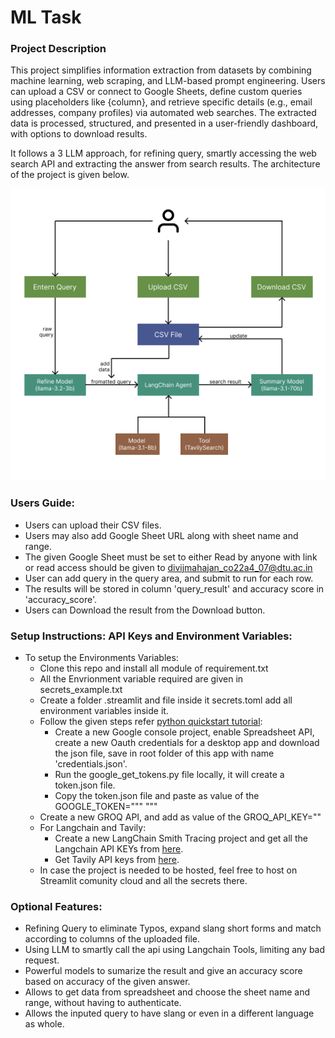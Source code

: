 # ML Task
### Project Description
This project simplifies information extraction from datasets by combining machine learning, web scraping, and LLM-based prompt engineering. Users can upload a CSV or connect to Google Sheets, define custom queries using placeholders like {column}, and retrieve specific details (e.g., email addresses, company profiles) via automated web searches. The extracted data is processed, structured, and presented in a user-friendly dashboard, with options to download results.

It follows a 3 LLM approach, for refining query, smartly accessing the web search API and extracting the answer from search results. The architecture of the project is given below.

![Architecture](./architecture.png)

### Users Guide: 
-  Users can upload their CSV files.
-  Users may also add Google Sheet URL along with sheet name and range.
-  The given Google Sheet must be set to either Read by anyone with link or read access should be given to divijmahajan_co22a4_07@dtu.ac.in
-  User can add query in the query area, and submit to run for each row.
-  The results will be stored in column 'query_result' and accuracy score in 'accuracy_score'.
-  Users can Download the result from the Download button.
  
### Setup Instructions: API Keys and Environment Variables:
- To setup the Environments Variables:
  - Clone this repo and install all module of requirement.txt
  - All the Envrionment variable required are given in secrets_example.txt
  - Create a folder .streamlit and file inside it secrets.toml add all environment variables inside it.
  - Follow the given steps refer [python quickstart tutorial](https://developers.google.com/sheets/api/quickstart/python):
    - Create a new Google console project, enable Spreadsheet API, create a new Oauth credentials for a desktop app and download the json file, save in root folder of this app with name 'credentials.json'.
    - Run the google_get_tokens.py file locally, it will create a token.json file.
    - Copy the token.json file and paste as value of the GOOGLE_TOKEN=""" """
  - Create a new GROQ API, and add as value of the GROQ_API_KEY=""
  - For Langchain and Tavily:
    - Create a new LangChain Smith Tracing project and get all the Langchain API KEYs from [here](https://smith.langchain.com/o/).
    - Get Tavily API keys from [here](https://tavily.com/).
  - In case the project is needed to be hosted, feel free to host on Streamlit comunity cloud and all the secrets there.
  
### Optional Features: 
- Refining Query to eliminate Typos, expand slang short forms and match according to columns of the uploaded file.
- Using LLM to smartly call the api using Langchain Tools, limiting any bad request.
- Powerful models to sumarize the result and give an accuracy score based on accuracy of the given answer.
- Allows to get data from spreadsheet and choose the sheet name and range, without having to authenticate.
- Allows the inputed query to have slang or even in a different language as whole.